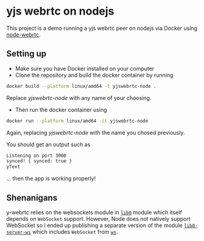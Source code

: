 # yjs webrtc on nodejs

This project is a demo running a yjs webrtc peer on nodejs via Docker using [node-webrtc](https://github.com/node-webrtc/node-webrtc).

## Setting up

- Make sure you have Docker installed on your computer
- Clone the repository and build the docker container by running
```sh
docker build --platform linux/amd64 -t yjswebrtc-node .
```
Replace *yjswebrtc-node* with any name of your choosing.

- Then run the docker container using 
```sh
docker run --platform linux/amd64 -it yjswebrtc-node
```
Again, replacing *yjswebrtc-node* with the name you chosed previously.

You should get an output such as
```sh
Listening on port 3000
synced! { synced: true }
yText 
```
... then the app is working properly!

## Shenanigans

y-webrtc relies on the websockets module in [`lib0`](https://github.com/dmonad/lib0) module which itself depends on `WebSocket` support. 
However, Node does not natively support WebSocket so I ended up publishing a separate version of the module [`lib0-server-ws`](https://www.npmjs.com/package/lib0-server-ws) which includes `WebSocket` from [`ws`](https://www.npmjs.com/package/ws).